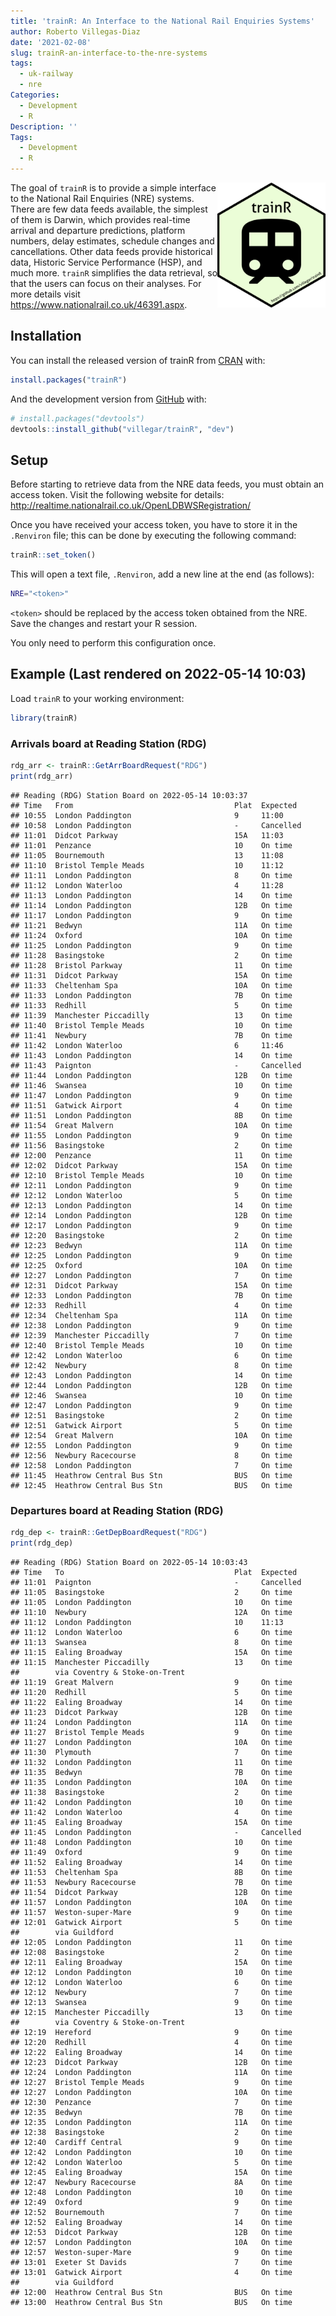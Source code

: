 ```yaml
---
title: 'trainR: An Interface to the National Rail Enquiries Systems'
author: Roberto Villegas-Diaz
date: '2021-02-08'
slug: trainR-an-interface-to-the-nre-systems
tags:
  - uk-railway
  - nre
Categories:
  - Development
  - R
Description: ''
Tags:
  - Development
  - R
---
```


<img src="https://raw.githubusercontent.com/villegar/trainR/main/inst/images/logo.png" alt="logo" align="right" height=200px/>

The goal of `trainR` is to provide a simple interface to the 
National Rail Enquiries (NRE) systems. There are few data feeds 
available, the simplest of them is Darwin, which provides real-time 
arrival and departure predictions, platform numbers, delay estimates, 
schedule changes and cancellations. Other data feeds provide historical 
data, Historic Service Performance (HSP), and much more. `trainR` 
simplifies the data retrieval, so that the users can focus on their 
analyses. For more details visit 
https://www.nationalrail.co.uk/46391.aspx.

## Installation

You can install the released version of trainR from [CRAN](https://CRAN.R-project.org) with:

``` r
install.packages("trainR")
```

And the development version from [GitHub](https://github.com/) with:

``` r
# install.packages("devtools")
devtools::install_github("villegar/trainR", "dev")
```

## Setup
Before starting to retrieve data from the NRE data feeds, you must obtain an access token. 
Visit the following website for details: http://realtime.nationalrail.co.uk/OpenLDBWSRegistration/

Once you have received your access token, you have to store it in the `.Renviron` file; this can be 
done by executing the following command:


```r
trainR::set_token()
```

This will open a text file, `.Renviron`, add a new line at the end (as follows):

```bash
NRE="<token>"
```

`<token>` should be replaced by the access token obtained from the NRE. Save the changes and restart 
your R session.

You only need to perform this configuration once.

## Example (Last rendered on 2022-05-14 10:03)

Load `trainR` to your working environment:

```r
library(trainR)
```

### Arrivals board at Reading Station (RDG)


```r
rdg_arr <- trainR::GetArrBoardRequest("RDG")
print(rdg_arr)
```

```
## Reading (RDG) Station Board on 2022-05-14 10:03:37
## Time   From                                    Plat  Expected
## 10:55  London Paddington                       9     11:00
## 10:58  London Paddington                       -     Cancelled
## 11:01  Didcot Parkway                          15A   11:03
## 11:01  Penzance                                10    On time
## 11:05  Bournemouth                             13    11:08
## 11:10  Bristol Temple Meads                    10    11:12
## 11:11  London Paddington                       8     On time
## 11:12  London Waterloo                         4     11:28
## 11:13  London Paddington                       14    On time
## 11:14  London Paddington                       12B   On time
## 11:17  London Paddington                       9     On time
## 11:21  Bedwyn                                  11A   On time
## 11:24  Oxford                                  10A   On time
## 11:25  London Paddington                       9     On time
## 11:28  Basingstoke                             2     On time
## 11:28  Bristol Parkway                         11    On time
## 11:31  Didcot Parkway                          15A   On time
## 11:33  Cheltenham Spa                          10A   On time
## 11:33  London Paddington                       7B    On time
## 11:33  Redhill                                 5     On time
## 11:39  Manchester Piccadilly                   13    On time
## 11:40  Bristol Temple Meads                    10    On time
## 11:41  Newbury                                 7B    On time
## 11:42  London Waterloo                         6     11:46
## 11:43  London Paddington                       14    On time
## 11:43  Paignton                                -     Cancelled
## 11:44  London Paddington                       12B   On time
## 11:46  Swansea                                 10    On time
## 11:47  London Paddington                       9     On time
## 11:51  Gatwick Airport                         4     On time
## 11:51  London Paddington                       8B    On time
## 11:54  Great Malvern                           10A   On time
## 11:55  London Paddington                       9     On time
## 11:56  Basingstoke                             2     On time
## 12:00  Penzance                                11    On time
## 12:02  Didcot Parkway                          15A   On time
## 12:10  Bristol Temple Meads                    10    On time
## 12:11  London Paddington                       9     On time
## 12:12  London Waterloo                         5     On time
## 12:13  London Paddington                       14    On time
## 12:14  London Paddington                       12B   On time
## 12:17  London Paddington                       9     On time
## 12:20  Basingstoke                             2     On time
## 12:23  Bedwyn                                  11A   On time
## 12:25  London Paddington                       9     On time
## 12:25  Oxford                                  10A   On time
## 12:27  London Paddington                       7     On time
## 12:31  Didcot Parkway                          15A   On time
## 12:33  London Paddington                       7B    On time
## 12:33  Redhill                                 4     On time
## 12:34  Cheltenham Spa                          11A   On time
## 12:38  London Paddington                       9     On time
## 12:39  Manchester Piccadilly                   7     On time
## 12:40  Bristol Temple Meads                    10    On time
## 12:42  London Waterloo                         6     On time
## 12:42  Newbury                                 8     On time
## 12:43  London Paddington                       14    On time
## 12:44  London Paddington                       12B   On time
## 12:46  Swansea                                 10    On time
## 12:47  London Paddington                       9     On time
## 12:51  Basingstoke                             2     On time
## 12:51  Gatwick Airport                         5     On time
## 12:54  Great Malvern                           10A   On time
## 12:55  London Paddington                       9     On time
## 12:56  Newbury Racecourse                      8     On time
## 12:58  London Paddington                       7     On time
## 11:45  Heathrow Central Bus Stn                BUS   On time
## 12:45  Heathrow Central Bus Stn                BUS   On time
```

### Departures board at Reading Station (RDG)


```r
rdg_dep <- trainR::GetDepBoardRequest("RDG")
print(rdg_dep)
```

```
## Reading (RDG) Station Board on 2022-05-14 10:03:43
## Time   To                                      Plat  Expected
## 11:01  Paignton                                -     Cancelled
## 11:05  Basingstoke                             2     On time
## 11:05  London Paddington                       10    On time
## 11:10  Newbury                                 12A   On time
## 11:12  London Paddington                       10    11:13
## 11:12  London Waterloo                         6     On time
## 11:13  Swansea                                 8     On time
## 11:15  Ealing Broadway                         15A   On time
## 11:15  Manchester Piccadilly                   13    On time
##        via Coventry & Stoke-on-Trent           
## 11:19  Great Malvern                           9     On time
## 11:20  Redhill                                 5     On time
## 11:22  Ealing Broadway                         14    On time
## 11:23  Didcot Parkway                          12B   On time
## 11:24  London Paddington                       11A   On time
## 11:27  Bristol Temple Meads                    9     On time
## 11:27  London Paddington                       10A   On time
## 11:30  Plymouth                                7     On time
## 11:32  London Paddington                       11    On time
## 11:35  Bedwyn                                  7B    On time
## 11:35  London Paddington                       10A   On time
## 11:38  Basingstoke                             2     On time
## 11:42  London Paddington                       10    On time
## 11:42  London Waterloo                         4     On time
## 11:45  Ealing Broadway                         15A   On time
## 11:45  London Paddington                       -     Cancelled
## 11:48  London Paddington                       10    On time
## 11:49  Oxford                                  9     On time
## 11:52  Ealing Broadway                         14    On time
## 11:53  Cheltenham Spa                          8B    On time
## 11:53  Newbury Racecourse                      7B    On time
## 11:54  Didcot Parkway                          12B   On time
## 11:57  London Paddington                       10A   On time
## 11:57  Weston-super-Mare                       9     On time
## 12:01  Gatwick Airport                         5     On time
##        via Guildford                           
## 12:05  London Paddington                       11    On time
## 12:08  Basingstoke                             2     On time
## 12:11  Ealing Broadway                         15A   On time
## 12:12  London Paddington                       10    On time
## 12:12  London Waterloo                         6     On time
## 12:12  Newbury                                 7     On time
## 12:13  Swansea                                 9     On time
## 12:15  Manchester Piccadilly                   13    On time
##        via Coventry & Stoke-on-Trent           
## 12:19  Hereford                                9     On time
## 12:20  Redhill                                 4     On time
## 12:22  Ealing Broadway                         14    On time
## 12:23  Didcot Parkway                          12B   On time
## 12:24  London Paddington                       11A   On time
## 12:27  Bristol Temple Meads                    9     On time
## 12:27  London Paddington                       10A   On time
## 12:30  Penzance                                7     On time
## 12:35  Bedwyn                                  7B    On time
## 12:35  London Paddington                       11A   On time
## 12:38  Basingstoke                             2     On time
## 12:40  Cardiff Central                         9     On time
## 12:42  London Paddington                       10    On time
## 12:42  London Waterloo                         5     On time
## 12:45  Ealing Broadway                         15A   On time
## 12:47  Newbury Racecourse                      8A    On time
## 12:48  London Paddington                       10    On time
## 12:49  Oxford                                  9     On time
## 12:52  Bournemouth                             7     On time
## 12:52  Ealing Broadway                         14    On time
## 12:53  Didcot Parkway                          12B   On time
## 12:57  London Paddington                       10A   On time
## 12:57  Weston-super-Mare                       9     On time
## 13:01  Exeter St Davids                        7     On time
## 13:01  Gatwick Airport                         4     On time
##        via Guildford                           
## 12:00  Heathrow Central Bus Stn                BUS   On time
## 13:00  Heathrow Central Bus Stn                BUS   On time
```

